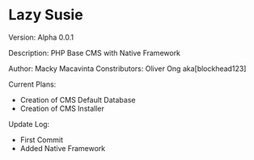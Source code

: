 Lazy Susie
==========

Version: Alpha 0.0.1

Description:
PHP Base CMS with Native Framework

Author: Macky Macavinta
Constributors: Oliver Ong aka[blockhead123]

Current Plans:
+ Creation of CMS Default Database
+ Creation of CMS Installer

Update Log:
+ First Commit
+ Added Native Framework